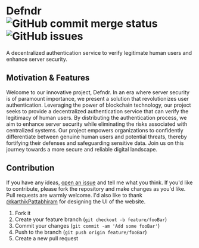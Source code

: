 # Defndr   ![GitHub commit merge status](https://img.shields.io/github/commit-status/CodeDreamer06/EloGrapher/main/7ff58a6456a2e1f45ebca96561a83f0f5ec389d6)&nbsp;  ![GitHub issues](https://img.shields.io/github/issues/CodeDreamer06/EloGrapher)
A decentralized authentication service to verify legitimate human users and enhance server security.
## Motivation & Features
Welcome to our innovative project, Defndr. In an era where server security is of paramount importance, we present a solution that revolutionizes user authentication. Leveraging the power of blockchain technology, our project seeks to provide a decentralized authentication service that can verify the legitimacy of human users. By distributing the authentication process, we aim to enhance server security while eliminating the risks associated with centralized systems. Our project empowers organizations to confidently differentiate between genuine human users and potential threats, thereby fortifying their defenses and safeguarding sensitive data. Join us on this journey towards a more secure and reliable digital landscape.

## Contribution
If you have any ideas,   [open an issue](https://github.com/CodeDreamer06/Pixello/issues/new)  and tell me what you think. If you'd like to contribute, please fork the repository and make changes as you'd like. Pull requests are warmly welcome. I'd also like to thank [@karthikPattabhiram](https://github.com/karthikPattabhiram) for designing the UI of the website.
1. Fork it
2. Create your feature branch (`git checkout -b feature/fooBar`)
3. Commit your changes (`git commit -am 'Add some fooBar'`)
4. Push to the branch (`git push origin feature/fooBar`)
5. Create a new pull request